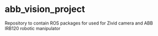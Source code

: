 # abb_vision_project
Repository to contain ROS packages for used for Zivid camera and ABB IRB120 robotic manipulator 
